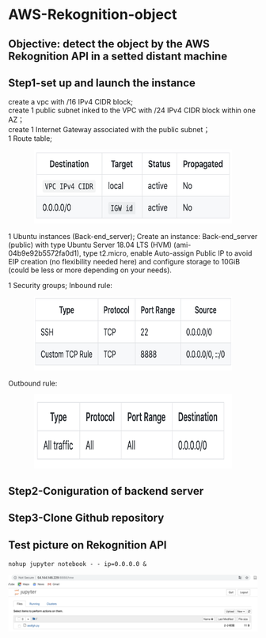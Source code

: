 # AWS-Rekognition-object
## Objective: detect the object by the AWS Rekognition API in a setted distant machine
## Step1-set up and launch the instance
create a vpc with /16 IPv4 CIDR block;  
create 1 public subnet inked to the VPC with /24 IPv4 CIDR block within one AZ；  
create 1 Internet Gateway associated with the public subnet；  
1 Route table;  

<div align=center><img width="400" height="150" src="https://github.com/Jinn42/AWS-Rekognition-object/blob/master/pic/routetable.png"/></div>

1 Ubuntu instances (Back-end_server);
Create an instance: Back-end_server (public) with type Ubuntu Server 18.04 LTS (HVM) (ami-04b9e92b5572fa0d1), type t2.micro, enable Auto-assign Public IP to avoid EIP creation (no flexibility needed here) and configure storage to 10GiB (could be less or more depending on your needs).

1 Security groups;
Inbound rule:  
<div align=center><img width="400" height="150" src="https://github.com/Jinn42/AWS-Rekognition-object/blob/master/pic/inboundrule.png"/></div>

Outbound rule:  
<div align=center><img width="400" height="150" src="https://github.com/Jinn42/AWS-Rekognition-object/blob/master/pic/outboundrule.png"/></div>

## Step2-Coniguration of backend server

## Step3-Clone Github repository

## Test picture on Rekognition API 
```
nohup jupyter notebook - - ip=0.0.0.0 &
```
![](https://github.com/Jinn42/AWS_Jupyter/blob/master/openjupyter.png)
